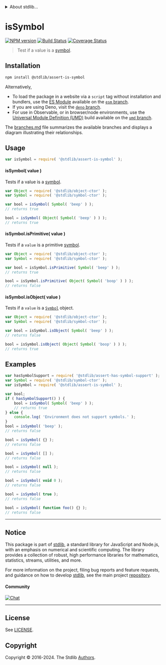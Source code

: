 <!--

@license Apache-2.0

Copyright (c) 2018 The Stdlib Authors.

Licensed under the Apache License, Version 2.0 (the "License");
you may not use this file except in compliance with the License.
You may obtain a copy of the License at

   http://www.apache.org/licenses/LICENSE-2.0

Unless required by applicable law or agreed to in writing, software
distributed under the License is distributed on an "AS IS" BASIS,
WITHOUT WARRANTIES OR CONDITIONS OF ANY KIND, either express or implied.
See the License for the specific language governing permissions and
limitations under the License.

-->


<details>
  <summary>
    About stdlib...
  </summary>
  <p>We believe in a future in which the web is a preferred environment for numerical computation. To help realize this future, we've built stdlib. stdlib is a standard library, with an emphasis on numerical and scientific computation, written in JavaScript (and C) for execution in browsers and in Node.js.</p>
  <p>The library is fully decomposable, being architected in such a way that you can swap out and mix and match APIs and functionality to cater to your exact preferences and use cases.</p>
  <p>When you use stdlib, you can be absolutely certain that you are using the most thorough, rigorous, well-written, studied, documented, tested, measured, and high-quality code out there.</p>
  <p>To join us in bringing numerical computing to the web, get started by checking us out on <a href="https://github.com/stdlib-js/stdlib">GitHub</a>, and please consider <a href="https://opencollective.com/stdlib">financially supporting stdlib</a>. We greatly appreciate your continued support!</p>
</details>

# isSymbol

[![NPM version][npm-image]][npm-url] [![Build Status][test-image]][test-url] [![Coverage Status][coverage-image]][coverage-url] <!-- [![dependencies][dependencies-image]][dependencies-url] -->

> Test if a value is a [symbol][mdn-symbol].

<section class="installation">

## Installation

```bash
npm install @stdlib/assert-is-symbol
```

Alternatively,

-   To load the package in a website via a `script` tag without installation and bundlers, use the [ES Module][es-module] available on the [`esm` branch][esm-url].
-   If you are using Deno, visit the [`deno` branch][deno-url].
-   For use in Observable, or in browser/node environments, use the [Universal Module Definition (UMD)][umd] build available on the [`umd` branch][umd-url].

The [branches.md][branches-url] file summarizes the available branches and displays a diagram illustrating their relationships.

</section>

<section class="usage">

## Usage

```javascript
var isSymbol = require( '@stdlib/assert-is-symbol' );
```

#### isSymbol( value )

Tests if a value is a [symbol][mdn-symbol].

```javascript
var Object = require( '@stdlib/object-ctor' );
var Symbol = require( '@stdlib/symbol-ctor' );

var bool = isSymbol( Symbol( 'beep' ) );
// returns true

bool = isSymbol( Object( Symbol( 'beep' ) ) );
// returns true
```

#### isSymbol.isPrimitive( value )

Tests if a `value` is a primitive [symbol][mdn-symbol].

```javascript
var Object = require( '@stdlib/object-ctor' );
var Symbol = require( '@stdlib/symbol-ctor' );

var bool = isSymbol.isPrimitive( Symbol( 'beep' ) );
// returns true

bool = isSymbol.isPrimitive( Object( Symbol( 'boop' ) ) );
// returns false
```

#### isSymbol.isObject( value )

Tests if a `value` is a [`Symbol`][mdn-symbol] object.

```javascript
var Object = require( '@stdlib/object-ctor' );
var Symbol = require( '@stdlib/symbol-ctor' );

var bool = isSymbol.isObject( Symbol( 'beep' ) );
// returns false

bool = isSymbol.isObject( Object( Symbol( 'boop' ) ) );
// returns true
```

</section>

<!-- /.usage -->

<section class="examples">

## Examples

<!-- eslint-disable no-restricted-syntax, no-empty-function -->

<!-- eslint no-undef: "error" -->

```javascript
var hasSymbolSupport = require( '@stdlib/assert-has-symbol-support' );
var Symbol = require( '@stdlib/symbol-ctor' );
var isSymbol = require( '@stdlib/assert-is-symbol' );

var bool;
if ( hasSymbolSupport() ) {
    bool = isSymbol( Symbol( 'beep' ) );
    // returns true
} else {
    console.log( 'Environment does not support symbols.' );
}
bool = isSymbol( 'beep' );
// returns false

bool = isSymbol( {} );
// returns false

bool = isSymbol( [] );
// returns false

bool = isSymbol( null );
// returns false

bool = isSymbol( void 0 );
// returns false

bool = isSymbol( true );
// returns false

bool = isSymbol( function foo() {} );
// returns false
```

</section>

<!-- /.examples -->

<!-- Section for related `stdlib` packages. Do not manually edit this section, as it is automatically populated. -->

<section class="related">

</section>

<!-- /.related -->

<!-- Section for all links. Make sure to keep an empty line after the `section` element and another before the `/section` close. -->


<section class="main-repo" >

* * *

## Notice

This package is part of [stdlib][stdlib], a standard library for JavaScript and Node.js, with an emphasis on numerical and scientific computing. The library provides a collection of robust, high performance libraries for mathematics, statistics, streams, utilities, and more.

For more information on the project, filing bug reports and feature requests, and guidance on how to develop [stdlib][stdlib], see the main project [repository][stdlib].

#### Community

[![Chat][chat-image]][chat-url]

---

## License

See [LICENSE][stdlib-license].


## Copyright

Copyright &copy; 2016-2024. The Stdlib [Authors][stdlib-authors].

</section>

<!-- /.stdlib -->

<!-- Section for all links. Make sure to keep an empty line after the `section` element and another before the `/section` close. -->

<section class="links">

[npm-image]: http://img.shields.io/npm/v/@stdlib/assert-is-symbol.svg
[npm-url]: https://npmjs.org/package/@stdlib/assert-is-symbol

[test-image]: https://github.com/stdlib-js/assert-is-symbol/actions/workflows/test.yml/badge.svg?branch=main
[test-url]: https://github.com/stdlib-js/assert-is-symbol/actions/workflows/test.yml?query=branch:main

[coverage-image]: https://img.shields.io/codecov/c/github/stdlib-js/assert-is-symbol/main.svg
[coverage-url]: https://codecov.io/github/stdlib-js/assert-is-symbol?branch=main

<!--

[dependencies-image]: https://img.shields.io/david/stdlib-js/assert-is-symbol.svg
[dependencies-url]: https://david-dm.org/stdlib-js/assert-is-symbol/main

-->

[chat-image]: https://img.shields.io/gitter/room/stdlib-js/stdlib.svg
[chat-url]: https://app.gitter.im/#/room/#stdlib-js_stdlib:gitter.im

[stdlib]: https://github.com/stdlib-js/stdlib

[stdlib-authors]: https://github.com/stdlib-js/stdlib/graphs/contributors

[umd]: https://github.com/umdjs/umd
[es-module]: https://developer.mozilla.org/en-US/docs/Web/JavaScript/Guide/Modules

[deno-url]: https://github.com/stdlib-js/assert-is-symbol/tree/deno
[umd-url]: https://github.com/stdlib-js/assert-is-symbol/tree/umd
[esm-url]: https://github.com/stdlib-js/assert-is-symbol/tree/esm
[branches-url]: https://github.com/stdlib-js/assert-is-symbol/blob/main/branches.md

[stdlib-license]: https://raw.githubusercontent.com/stdlib-js/assert-is-symbol/main/LICENSE

[mdn-symbol]: https://developer.mozilla.org/en-US/docs/Web/JavaScript/Reference/Global_Objects/Symbol

</section>

<!-- /.links -->
